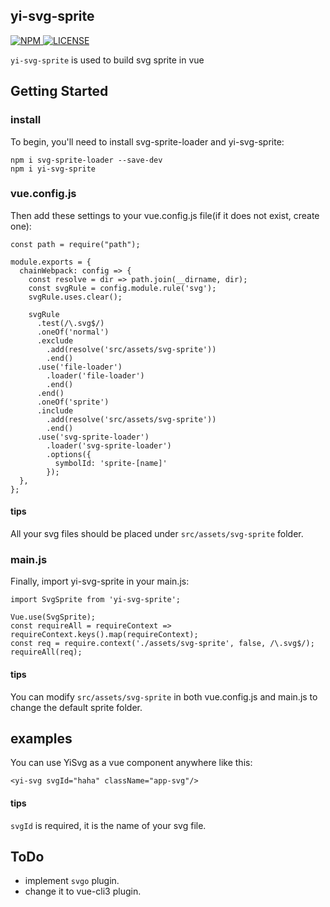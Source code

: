 ## yi-svg-sprite

<a href="https://www.npmjs.com/package/yi-svg-sprite">
  <img src="https://img.shields.io/npm/v/yi-svg-sprite.svg" alt="NPM">
</a>
<a href="https://github.com/sishenhei7/yi-svg-sprite/blob/master/LICENSE">
  <img src="https://img.shields.io/github/license/mashape/apistatus.svg" alt="LICENSE">
</a>

`yi-svg-sprite` is used to build svg sprite in vue

## Getting Started

### install

To begin, you'll need to install svg-sprite-loader and yi-svg-sprite:

```
npm i svg-sprite-loader --save-dev
npm i yi-svg-sprite
```

### vue.config.js

Then add these settings to your vue.config.js file(if it does not exist, create one):

```
const path = require("path");

module.exports = {
  chainWebpack: config => {
    const resolve = dir => path.join(__dirname, dir);
    const svgRule = config.module.rule('svg');
    svgRule.uses.clear();

    svgRule
      .test(/\.svg$/)
      .oneOf('normal')
      .exclude
        .add(resolve('src/assets/svg-sprite'))
        .end()
      .use('file-loader')
        .loader('file-loader')
        .end()
      .end()
      .oneOf('sprite')
      .include
        .add(resolve('src/assets/svg-sprite'))
        .end()
      .use('svg-sprite-loader')
        .loader('svg-sprite-loader')
        .options({
          symbolId: 'sprite-[name]'
        });
  },
};
```

#### tips
All your svg files should be placed under `src/assets/svg-sprite` folder.

### main.js

Finally, import yi-svg-sprite in your main.js:

```
import SvgSprite from 'yi-svg-sprite';

Vue.use(SvgSprite);
const requireAll = requireContext => requireContext.keys().map(requireContext);
const req = require.context('./assets/svg-sprite', false, /\.svg$/);
requireAll(req);
```

#### tips
You can modify `src/assets/svg-sprite` in both vue.config.js and main.js to change the default sprite folder.


## examples

You can use YiSvg as a vue component anywhere like this:

```
<yi-svg svgId="haha" className="app-svg"/>
```

#### tips
`svgId` is required, it is the name of your svg file.

## ToDo

- implement `svgo` plugin.
- change it to vue-cli3 plugin.
